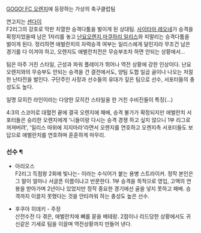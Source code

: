 [GOGO! FC 오렌지](GOGO%21%20FC%20%EC%98%A4%EB%A0%8C%EC%A7%80.md)에 등장하는 가상의
축구클럽팀

연고지는 [센다이](%EC%84%BC%EB%8B%A4%EC%9D%B4.md)  
F2리그의 강호로 막판 치열한 승격다툼을 벌이게 된 상대팀. [사이타마 레오네](%EC%82%AC%EC%9D%B4%ED%83%80%EB%A7%88%20%EB%A0%88%EC%98%A4%EB%84%A4.md)가 승격을 확정지었을때 남은 1자리를 놓고 [난요오렌지](%EB%82%9C%EC%9A%94%20%EC%98%A4%EB%A0%8C%EC%A7%80.md),[마쿠하리 일리스](%EB%A7%88%EC%BF%A0%ED%95%98%EB%A6%AC%20%EC%9D%BC%EB%A6%AC%EC%8A%A4.md)와 피말리는
승격다툼을 벌이게 된다. 정리하면 애벌란치의 자력승격 여부는 일리스에게 달린지라 무조건 남은 경기를 다 이겨야 하고, 오렌지도 애벌란치전은
무승부조차 하면 안되는 상황에서...

팀은 아주 거친 스타일, 근성과 파워 플레이가 뛰어나 역전 상황에 강한 인상이다. 난요 오렌지와의 무승부도 안되는 승격을 건 결전에서도,
양팀 도합 일곱 골이나 나오는 처절한 난타전을 벌인다. 구단주인 사장과 선수들의 유대가 깊은 팀으로 선수, 서포터들의 충성도도 높다.  

일명 모히칸 라인이라는 다양한 모히칸 스타일을 한 거친 수비진들이 특징(...)  

4:3의 스코어로 대혈전 끝에 결국 오렌지에 패배, 승격 불가가 확정되지만 애벌란치 서포터들은 승리한 오렌지에게 '니들이랑 다시는 승격 경쟁
하고 싶지 않으니 1부 리그로 꺼져버려', '일리스 따위에 지지마라'라면서 오렌지를 연호하고 오렌지측 서포터들도 보답으로 애벌란치를 연호하며
훈훈하게 마무리.  

### 선수 ¶

  

  * 아리오스  
F2리그 득점왕 2회에 빛나는- 이라는 수식어가 붙는 용병 스트라이커. 정작 본인은 그 말이 얼마나 서글픈 이름이냐고 반문한다. 1부 승격을
목적으로 영입, 고액의 연봉을 받아가며 2년이나 있었지만 정작 중요한 경기에선 골을 넣지 못하고 패배. 승격까지 이끌지 못했다는 것을
안타까워 하는 충성도 높은 선수.  

  * 후쿠야 히데키 - 주장  
산전수전 다 겪은, 애벌란치에 뼈를 묻을 베테랑. 2점이나 리드당한 상황에서도 귀신같은 기세로 팀을 이끌며 역전상황까지 만들어 낸다.

